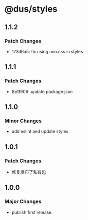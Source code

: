 # @dus/styles

## 1.1.2

### Patch Changes

- 173d6a5: fix using uno.css in styles

## 1.1.1

### Patch Changes

- 8e11906: update package.json

## 1.1.0

### Minor Changes

- add eslint and update styles

## 1.0.1

### Patch Changes

- 修复发布了私有包

## 1.0.0

### Major Changes

- publish first release.
